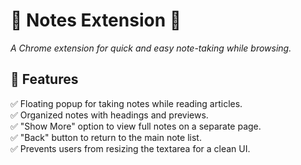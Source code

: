 # 📌 Notes Extension 📝  
*A Chrome extension for quick and easy note-taking while browsing.*  

## 🚀 Features  
✅ Floating popup for taking notes while reading articles.  
✅ Organized notes with headings and previews.  
✅ "Show More" option to view full notes on a separate page.  
✅ "Back" button to return to the main note list.  
✅ Prevents users from resizing the textarea for a clean UI.  

